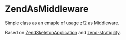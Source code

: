 ZendAsMiddleware
===============================
Simple class as an emaple of usage zf2 as Middleware.


Based on [ZendSkeletonApplication](https://github.com/zendframework/ZendSkeletonApplication) and 
[zend-stratigility](https://github.com/zendframework/zend-stratigility). 
